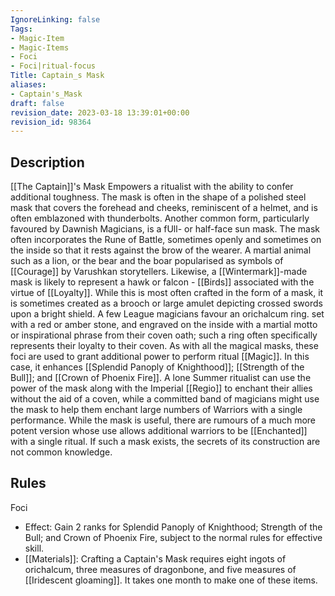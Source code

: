 ```yaml
---
IgnoreLinking: false
Tags:
- Magic-Item
- Magic-Items
- Foci
- Foci|ritual-focus
Title: Captain_s Mask
aliases:
- Captain's_Mask
draft: false
revision_date: 2023-03-18 13:39:01+00:00
revision_id: 98364
---
```


## Description
[[The Captain]]'s Mask Empowers a ritualist with the ability to confer additional toughness. The mask is often in the shape of a polished steel mask that covers the forehead and cheeks, reminiscent of a helmet, and is often emblazoned with thunderbolts. Another common form, particularly favoured by Dawnish Magicians, is a fUll- or half-face sun mask. 
The mask often incorporates the Rune of Battle, sometimes openly and sometimes on the inside so that it rests against the brow of the wearer. A martial animal such as a lion, or the bear and the boar popularised as symbols of [[Courage]] by Varushkan storytellers. Likewise, a [[Wintermark]]-made mask is likely to represent a hawk or falcon - [[Birds]] associated with the virtue of [[Loyalty]]. 
While this  is most often crafted in the form of a mask, it is sometimes created as a brooch or large amulet depicting crossed swords upon a bright shield. A few League magicians favour an orichalcum ring. set with a red or amber stone, and engraved on the inside with a martial motto or inspirational phrase from their coven oath; such a ring often specifically represents their loyalty to their coven.
As with all the magical masks, these foci are used to grant additional power to perform ritual [[Magic]]. In this case, it enhances [[Splendid Panoply of Knighthood]]; [[Strength of the Bull]]; and [[Crown of Phoenix Fire]]. A lone Summer ritualist can use the power of the mask along with the Imperial [[Regio]] to enchant their allies without the aid of a coven, while a committed band of magicians might use the mask to help them enchant large numbers of Warriors with a single performance. 
While the mask is useful, there are rumours of a much more potent version whose use allows additional warriors to be [[Enchanted]] with a single ritual. If such a mask exists, the secrets of its construction are not common knowledge.
## Rules
Foci
* Effect: Gain 2 ranks for Splendid Panoply of Knighthood; Strength of the Bull; and Crown of Phoenix Fire, subject to the normal rules for effective skill.
* [[Materials]]: Crafting a Captain's Mask requires eight ingots of orichalcum, three measures of dragonbone, and five measures of [[Iridescent gloaming]]. It takes one month to make one of these items.